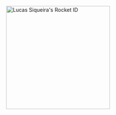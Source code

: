 <a href="https://app.rocketseat.com.br/me/lsiqueiradev"><img src="https://app.rocketseat.com.br/api/rocketid/share?slug=lsiqueiradev&type=card" width="280" alt="Lucas Siqueira's Rocket ID"/></a>
